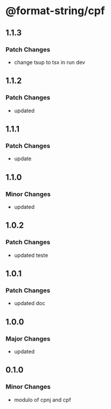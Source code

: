 # @format-string/cpf

## 1.1.3

### Patch Changes

- change tsup to tsx in run dev

## 1.1.2

### Patch Changes

- updated

## 1.1.1

### Patch Changes

- update

## 1.1.0

### Minor Changes

- updated

## 1.0.2

### Patch Changes

- updated teste

## 1.0.1

### Patch Changes

- updated doc

## 1.0.0

### Major Changes

- updated

## 0.1.0

### Minor Changes

- modulo of cpnj and cpf
